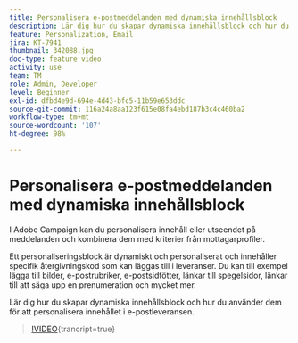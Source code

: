 ```yaml
---
title: Personalisera e-postmeddelanden med dynamiska innehållsblock
description: Lär dig hur du skapar dynamiska innehållsblock och hur du använder dem för att personalisera innehållet i e-postleveransen.
feature: Personalization, Email
jira: KT-7941
thumbnail: 342088.jpg
doc-type: feature video
activity: use
team: TM
role: Admin, Developer
level: Beginner
exl-id: dfbd4e9d-694e-4d43-bfc5-11b59e653ddc
source-git-commit: 116a24a8aa123f615e08fa4ebd187b3c4c460ba2
workflow-type: tm+mt
source-wordcount: '107'
ht-degree: 98%

---
```


# Personalisera e-postmeddelanden med dynamiska innehållsblock

I Adobe Campaign kan du personalisera innehåll eller utseendet på meddelanden och kombinera dem med kriterier från mottagarprofiler.

Ett personaliseringsblock är dynamiskt och personaliserat och innehåller specifik återgivningskod som kan läggas till i leveranser. Du kan till exempel lägga till bilder, e-postrubriker, e-postsidfötter, länkar till spegelsidor, länkar till att säga upp en prenumeration och mycket mer.

Lär dig hur du skapar dynamiska innehållsblock och hur du använder dem för att personalisera innehållet i e-postleveransen.

>[!VIDEO](https://video.tv.adobe.com/v/342088?quality=12&learn=on){trancript=true}
